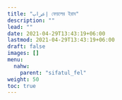 ```yaml
---
title: "إعراب ফেয়লের ইরাব"
description: ""
lead: ""
date: 2021-04-29T13:43:19+06:00
lastmod: 2021-04-29T13:43:19+06:00
draft: false
images: []
menu: 
  nahw:
    parent: "sifatul_fel"
weight: 50
toc: true
---
```



